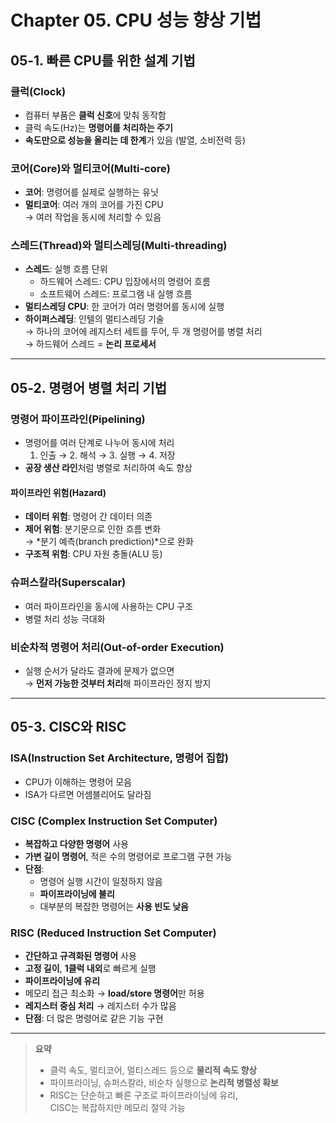 # Chapter 05. CPU 성능 향상 기법
## 05-1. 빠른 CPU를 위한 설계 기법
### 클럭(Clock)
- 컴퓨터 부품은 **클럭 신호**에 맞춰 동작함
- 클럭 속도(Hz)는 **명령어를 처리하는 주기**
- **속도만으로 성능을 올리는 데 한계**가 있음 (발열, 소비전력 등)

### 코어(Core)와 멀티코어(Multi-core)
- **코어**: 명령어를 실제로 실행하는 유닛
- **멀티코어**: 여러 개의 코어를 가진 CPU  
  → 여러 작업을 동시에 처리할 수 있음

### 스레드(Thread)와 멀티스레딩(Multi-threading)
- **스레드**: 실행 흐름 단위
  - 하드웨어 스레드: CPU 입장에서의 명령어 흐름
  - 소프트웨어 스레드: 프로그램 내 실행 흐름
- **멀티스레딩 CPU**: 한 코어가 여러 명령어를 동시에 실행
- **하이퍼스레딩**: 인텔의 멀티스레딩 기술  
  → 하나의 코어에 레지스터 세트를 두어, 두 개 명령어를 병렬 처리  
  → 하드웨어 스레드 = **논리 프로세서**

---
## 05-2. 명령어 병렬 처리 기법
### 명령어 파이프라인(Pipelining)
- 명령어를 여러 단계로 나누어 동시에 처리
  1. 인출 → 2. 해석 → 3. 실행 → 4. 저장
- **공장 생산 라인**처럼 병렬로 처리하여 속도 향상

#### 파이프라인 위험(Hazard)
- **데이터 위험**: 명령어 간 데이터 의존
- **제어 위험**: 분기문으로 인한 흐름 변화  
  → *분기 예측(branch prediction)*으로 완화
- **구조적 위험**: CPU 자원 충돌(ALU 등)

### 슈퍼스칼라(Superscalar)
- 여러 파이프라인을 동시에 사용하는 CPU 구조
- 병렬 처리 성능 극대화

### 비순차적 명령어 처리(Out-of-order Execution)
- 실행 순서가 달라도 결과에 문제가 없으면  
  → **먼저 가능한 것부터 처리**해 파이프라인 정지 방지

---
## 05-3. CISC와 RISC
### ISA(Instruction Set Architecture, 명령어 집합)
- CPU가 이해하는 명령어 모음
- ISA가 다르면 어셈블리어도 달라짐

### CISC (Complex Instruction Set Computer)
- **복잡하고 다양한 명령어** 사용
- **가변 길이 명령어**, 적은 수의 명령어로 프로그램 구현 가능
- **단점**:
  - 명령어 실행 시간이 일정하지 않음
  - **파이프라이닝에 불리**
  - 대부분의 복잡한 명령어는 **사용 빈도 낮음**

### RISC (Reduced Instruction Set Computer)
- **간단하고 규격화된 명령어** 사용
- **고정 길이**, **1클럭 내외**로 빠르게 실행
- **파이프라이닝에 유리**
- 메모리 접근 최소화 → **load/store 명령어**만 허용
- **레지스터 중심 처리** → 레지스터 수가 많음
- **단점**: 더 많은 명령어로 같은 기능 구현

---

> **요약**
> - 클럭 속도, 멀티코어, 멀티스레드 등으로 **물리적 속도 향상**
> - 파이프라이닝, 슈퍼스칼라, 비순차 실행으로 **논리적 병렬성 확보**
> - RISC는 단순하고 빠른 구조로 파이프라이닝에 유리,  
>   CISC는 복잡하지만 메모리 절약 가능
